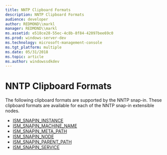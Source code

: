 ```yaml
---
title: NNTP Clipboard Formats
description: NNTP Clipboard Formats
audience: developer
author: REDMOND\\markl
manager: REDMOND\\markl
ms.assetid: e518ce28-55ec-4c8b-8f84-42097bee69c0
ms.prod: windows-server-dev
ms.technology: microsoft-management-console
ms.tgt_platform: multiple
ms.date: 05/31/2018
ms.topic: article
ms.author: windowssdkdev
---
```


# NNTP Clipboard Formats

The following clipboard formats are supported by the NNTP snap-in. These clipboard formats are available for each of the NNTP snap-in extensible nodes.

-   [ISM\_SNAPIN\_INSTANCE](ism-snapin-instance.md)
-   [ISM\_SNAPIN\_MACHINE\_NAME](ism-snapin-machine-name.md)
-   [ISM\_SNAPIN\_META\_PATH](ism-snapin-meta-path.md)
-   [ISM\_SNAPIN\_NODE](ism-snapin-node.md)
-   [ISM\_SNAPIN\_PARENT\_PATH](ism-snapin-parent-path.md)
-   [ISM\_SNAPIN\_SERVICE](ism-snapin-service.md)

 

 




